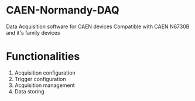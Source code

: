 # CAEN-Normandy-DAQ
Data Acquisition software for CAEN devices
Compatible with CAEN N6730B and it's family devices

# Functionalities

1. Acquisition configuration  
2. Trigger configuration
3. Acquisition management
3. Data storing
